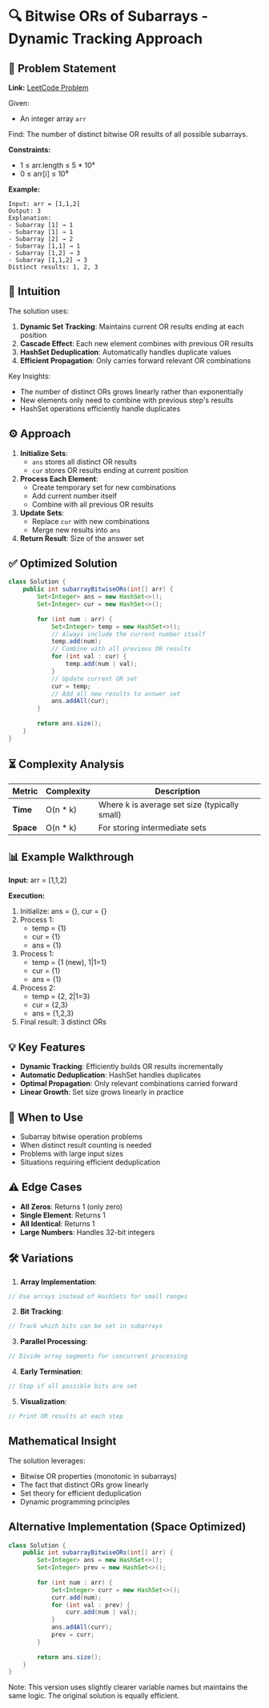 # 🔍 Bitwise ORs of Subarrays - Dynamic Tracking Approach

## 📜 Problem Statement
**Link:** [LeetCode Problem](https://leetcode.com/problems/bitwise-ors-of-subarrays/description/?envType=daily-question&envId=2025-07-31)

Given:
- An integer array `arr`

Find:
The number of distinct bitwise OR results of all possible subarrays.

**Constraints:**
- 1 ≤ arr.length ≤ 5 * 10⁴
- 0 ≤ arr[i] ≤ 10⁹

**Example:**
```text
Input: arr = [1,1,2]
Output: 3
Explanation:
- Subarray [1] → 1
- Subarray [1] → 1
- Subarray [2] → 2
- Subarray [1,1] → 1
- Subarray [1,2] → 3
- Subarray [1,1,2] → 3
Distinct results: 1, 2, 3
```

## 🧠 Intuition
The solution uses:
1. **Dynamic Set Tracking**: Maintains current OR results ending at each position
2. **Cascade Effect**: Each new element combines with previous OR results
3. **HashSet Deduplication**: Automatically handles duplicate values
4. **Efficient Propagation**: Only carries forward relevant OR combinations

Key Insights:
- The number of distinct ORs grows linearly rather than exponentially
- New elements only need to combine with previous step's results
- HashSet operations efficiently handle duplicates

## ⚙️ Approach
1. **Initialize Sets**:
   - `ans` stores all distinct OR results
   - `cur` stores OR results ending at current position
2. **Process Each Element**:
   - Create temporary set for new combinations
   - Add current number itself
   - Combine with all previous OR results
3. **Update Sets**:
   - Replace `cur` with new combinations
   - Merge new results into `ans`
4. **Return Result**: Size of the answer set

## ✅ Optimized Solution
```java
class Solution {
    public int subarrayBitwiseORs(int[] arr) {
        Set<Integer> ans = new HashSet<>();
        Set<Integer> cur = new HashSet<>();
        
        for (int num : arr) {
            Set<Integer> temp = new HashSet<>();
            // Always include the current number itself
            temp.add(num);
            // Combine with all previous OR results
            for (int val : cur) {
                temp.add(num | val);
            }
            // Update current OR set
            cur = temp;
            // Add all new results to answer set
            ans.addAll(cur);
        }
        
        return ans.size();
    }
}
```

## ⏳ Complexity Analysis
| Metric          | Complexity       | Description |
|-----------------|------------------|-------------|
| **Time**        | O(n * k)         | Where k is average set size (typically small) |
| **Space**       | O(n * k)         | For storing intermediate sets |

## 📊 Example Walkthrough
**Input:** arr = [1,1,2]

**Execution:**
1. Initialize: ans = {}, cur = {}
2. Process 1:
   - temp = {1}
   - cur = {1}
   - ans = {1}
3. Process 1:
   - temp = {1 (new), 1|1=1}
   - cur = {1}
   - ans = {1}
4. Process 2:
   - temp = {2, 2|1=3}
   - cur = {2,3}
   - ans = {1,2,3}
5. Final result: 3 distinct ORs

## 💡 Key Features
- **Dynamic Tracking**: Efficiently builds OR results incrementally
- **Automatic Deduplication**: HashSet handles duplicates
- **Optimal Propagation**: Only relevant combinations carried forward
- **Linear Growth**: Set size grows linearly in practice

## 🚀 When to Use
- Subarray bitwise operation problems
- When distinct result counting is needed
- Problems with large input sizes
- Situations requiring efficient deduplication

## ⚠️ Edge Cases
- **All Zeros**: Returns 1 (only zero)
- **Single Element**: Returns 1
- **All Identical**: Returns 1
- **Large Numbers**: Handles 32-bit integers

## 🛠 Variations
1. **Array Implementation**:
```java
// Use arrays instead of HashSets for small ranges
```

2. **Bit Tracking**:
```java
// Track which bits can be set in subarrays
```

3. **Parallel Processing**:
```java
// Divide array segments for concurrent processing
```

4. **Early Termination**:
```java
// Stop if all possible bits are set
```

5. **Visualization**:
```java
// Print OR results at each step
```

## Mathematical Insight
The solution leverages:
- Bitwise OR properties (monotonic in subarrays)
- The fact that distinct ORs grow linearly
- Set theory for efficient deduplication
- Dynamic programming principles

## Alternative Implementation (Space Optimized)
```java
class Solution {
    public int subarrayBitwiseORs(int[] arr) {
        Set<Integer> ans = new HashSet<>();
        Set<Integer> prev = new HashSet<>();
        
        for (int num : arr) {
            Set<Integer> curr = new HashSet<>();
            curr.add(num);
            for (int val : prev) {
                curr.add(num | val);
            }
            ans.addAll(curr);
            prev = curr;
        }
        
        return ans.size();
    }
}
```
Note: This version uses slightly clearer variable names but maintains the same logic. The original solution is equally efficient.